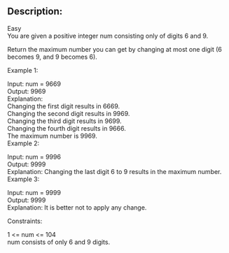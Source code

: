 ## Description:  
Easy  
You are given a positive integer num consisting only of digits 6 and 9.  

Return the maximum number you can get by changing at most one digit (6 becomes 9, and 9 becomes 6).  

 

Example 1:  

Input: num = 9669  
Output: 9969  
Explanation:   
Changing the first digit results in 6669.  
Changing the second digit results in 9969.  
Changing the third digit results in 9699.  
Changing the fourth digit results in 9666.  
The maximum number is 9969.     
Example 2:  

Input: num = 9996  
Output: 9999  
Explanation: Changing the last digit 6 to 9 results in the maximum number.    
Example 3:  

Input: num = 9999  
Output: 9999  
Explanation: It is better not to apply any change.  
 
  
Constraints:  

1 <= num <= 104  
num consists of only 6 and 9 digits.  

